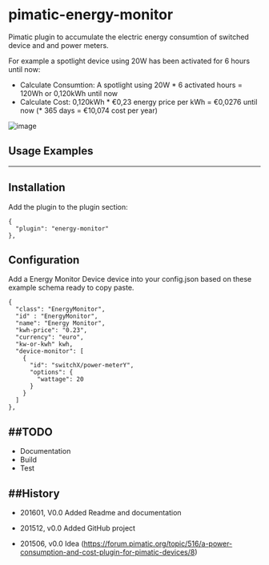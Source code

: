 # pimatic-energy-monitor
Pimatic plugin to accumulate the electric energy consumtion of switched device and and power meters.

For example a spotlight device using 20W has been activated for 6 hours until now:
- Calculate Consumtion: A spotlight using 20W * 6 activated hours = 120Wh or 0,120kWh until now
- Calculate Cost: 0,120kWh * €0,23 energy price per kWh = €0,0276 until now (* 365 days = €10,074 cost per year)

![image](http://s17.postimg.org/3nx8sebbj/Consumptionandcostdevice.png) 

## Usage Examples
----
Installation
-------------
Add the plugin to the plugin section:

    {
      "plugin": "energy-monitor"
    },

Configuration
-------------

Add a Energy Monitor Device device into your config.json based on these example schema ready to copy paste.

    {
      "class": "EnergyMonitor",
      "id" : "EnergyMonitor",
      "name": "Energy Monitor",
      "kwh-price": "0.23",
      "currency": "euro",
      "kw-or-kwh" kwh, 
      "device-monitor": [
        {
          "id": "switchX/power-meterY",
          "options": {
            "wattage": 20
          }
        }
      ]
    },


##TODO
----

* Documentation
* Build
* Test


##History
-------

* 201601, V0.0 Added Readme and documentation

* 201512, v0.0 Added GitHub project

* 201506, v0.0 Idea (https://forum.pimatic.org/topic/516/a-power-consumption-and-cost-plugin-for-pimatic-devices/8)

